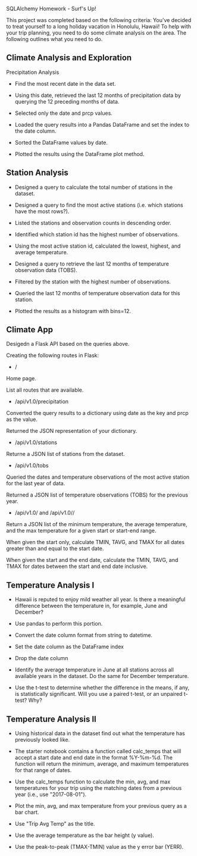 SQLAlchemy Homework - Surf's Up!

This project was completed based on the following criteria: 
You've decided to treat yourself to a long holiday vacation in Honolulu, Hawaii! To help with your trip planning, you need to do some climate analysis on the area. The following outlines what you need to do.

## Climate Analysis and Exploration

Precipitation Analysis
* Find the most recent date in the data set.

* Using this date, retrieved the last 12 months of precipitation data by querying the 12 preceding months of data. 

* Selected only the date and prcp values.

* Loaded the query results into a Pandas DataFrame and set the index to the date column.

* Sorted the DataFrame values by date.

* Plotted the results using the DataFrame plot method.

## Station Analysis

* Designed a query to calculate the total number of stations in the dataset.

* Designed a query to find the most active stations (i.e. which stations have the most rows?).

* Listed the stations and observation counts in descending order.

* Identified which station id has the highest number of observations.

* Using the most active station id, calculated the lowest, highest, and average temperature.

* Designed a query to retrieve the last 12 months of temperature observation data (TOBS).

* Filtered by the station with the highest number of observations.

* Queried the last 12 months of temperature observation data for this station.

* Plotted the results as a histogram with bins=12.

## Climate App
Desigedn a Flask API based on the queries above.

Creating the following routes in Flask:

* /

Home page.

List all routes that are available.

* /api/v1.0/precipitation

Converted the query results to a dictionary using date as the key and prcp as the value.

Returned the JSON representation of your dictionary.

* /api/v1.0/stations

Returne a JSON list of stations from the dataset.

* /api/v1.0/tobs

Queried the dates and temperature observations of the most active station for the last year of data.

Returned a JSON list of temperature observations (TOBS) for the previous year.

* /api/v1.0/<start> and /api/v1.0/<start>/<end>

Return a JSON list of the minimum temperature, the average temperature, and the max temperature for a given start or start-end range.

When given the start only, calculate TMIN, TAVG, and TMAX for all dates greater than and equal to the start date.

When given the start and the end date, calculate the TMIN, TAVG, and TMAX for dates between the start and end date inclusive.

## Temperature Analysis I

* Hawaii is reputed to enjoy mild weather all year. Is there a meaningful difference between the temperature in, for example, June and December?

* Use pandas to perform this portion.

* Convert the date column format from string to datetime.

* Set the date column as the DataFrame index

* Drop the date column

* Identify the average temperature in June at all stations across all available years in the dataset. Do the same for December temperature.

* Use the t-test to determine whether the difference in the means, if any, is statistically significant. Will you use a paired t-test, or an unpaired t-test? Why?

## Temperature Analysis II

* Using historical data in the dataset find out what the temperature has previously looked like.

* The starter notebook contains a function called calc_temps that will accept a start date and end date in the format %Y-%m-%d. The function will return the minimum, average, and maximum temperatures for that range of dates.

* Use the calc_temps function to calculate the min, avg, and max temperatures for your trip using the matching dates from a previous year (i.e., use "2017-08-01").

* Plot the min, avg, and max temperature from your previous query as a bar chart.

* Use "Trip Avg Temp" as the title.

* Use the average temperature as the bar height (y value).

* Use the peak-to-peak (TMAX-TMIN) value as the y error bar (YERR).